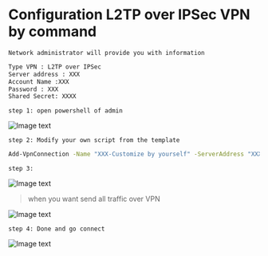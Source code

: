 # Configuration L2TP over IPSec VPN by command

```Network administrator will provide you with information```

```txt
Type VPN : L2TP over IPSec
Server address : XXX
Account Name :XXX
Password : XXX
Shared Secret: XXXX
```

```step 1: open powershell of admin```

![Image text](https://gitee.com/nethowto/nethowto/raw/master/Img_folder/60.png)

```step 2: Modify your own script from the template```

```bash
Add-VpnConnection -Name "XXX-Customize by yourself" -ServerAddress "XXX-server address" -TunnelType "L2tp" -EncryptionLevel "Maximum" -AuthenticationMethod Chap,MSChapv2 -SplitTunneling -AllUserConnection -L2tpPsk "XXX-Shared secret" -Force -RememberCredential -PassThru
```

```step 3: ```

![Image text](https://gitee.com/nethowto/nethowto/raw/master/Img_folder/61.png)

> when you want send all traffic over VPN

![Image text](https://gitee.com/nethowto/nethowto/raw/master/Img_folder/10.png)

```step 4: Done and go connect```

![Image text](https://gitee.com/nethowto/nethowto/raw/master/Img_folder/62.png)

